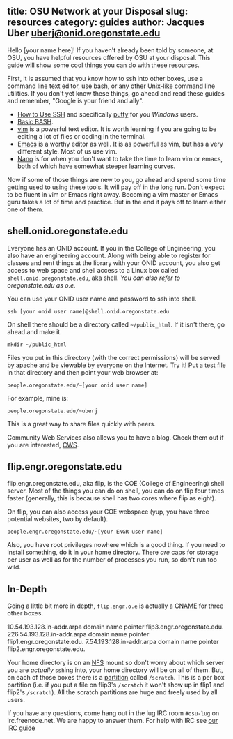title: OSU Network at your Disposal
slug: resources
category: guides
author: Jacques Uber <uberj@onid.oregonstate.edu>
---

Hello [your name here]! If you haven't already been told by someone, at OSU,
you have helpful resources offered by OSU at your disposal. This guide will
show some cool things you can do with these resources.

First, it is assumed that you know how to ssh into other boxes, use a command
line text editor, use bash, or any other Unix-like command line utilities.  If
you don't yet know these things, go ahead and read these guides and remember,
"Google is your friend and ally".

+   [How to Use SSH][ssh_howto] and specifically [putty][putty_howto] for you
_Windows_ users.
+   [Basic BASH][bash_howto].
+   [vim][vim_howto] is a powerful text editor. It is worth learning if you are
going to be editing a lot of files or coding in the terminal.
+   [Emacs][emacs] is a worthy editor as well. It is as powerful as vim, but
has a very different style. Most of us use vim.
+   [Nano][nano] is for when you don't want to take the time to learn vim or
emacs, both of which have somewhat steeper learning curves.

Now if some of those things are new to you, go ahead and spend some time
getting used to using these tools. It will pay off in the long run. Don't
expect to be fluent in vim or Emacs right away. Becoming a vim master or Emacs
guru takes a lot of time and practice. But in the end it pays off to learn
either one of them.

shell.onid.oregonstate.edu
--------------------------

Everyone has an ONID account. If you in the College of Engineering, you also
have an engineering account. Along with being able to register for classes and
rent things at the library with your ONID account, you also get access to web
space and shell access to a Linux box called `shell.onid.oregonstate.edu`, aka
shell. _You can also refer to oregonstate.edu as o.e._

You can use your ONID user name and password to ssh into shell.

    ssh [your onid user name]@shell.onid.oregonstate.edu

On shell there should be a directory called `~/public_html`. If it isn't there, go ahead and make it. 

    mkdir ~/public_html

Files you put in this directory (with the correct permissions) will be served
by [apache][ap_wb] and be viewable by everyone on the Internet. Try it!  Put a
test file in that directory and then point your web browser at:

    people.oregonstate.edu/~[your onid user name]

For example, mine is:

    people.oregonstate.edu/~uberj

This is a great way to share files quickly with peers.

Community Web Services also allows you to have a blog. Check them out if you
are interested, [CWS][cws].

flip.engr.oregonstate.edu 
-------------------------

flip.engr.oregonstate.edu, aka flip, is the COE (College of Engineering) shell
server. Most of the things you can do on shell, you can do on flip four times
faster (generally, this is because shell has two cores where flip as eight).

On flip, you can also access your COE webspace (yup, you have three potential
websites, two by default).

    people.engr.oregonstate.edu/~[your ENGR user name]


Also, you have root privileges nowhere which is a good thing. If you need to
install something, do it in your home directory. There _are_ caps for storage
per user as well as for the number of processes you run, so don't run too wild.

In-Depth
--------

Going a little bit more in depth, `flip.engr.o.e` is actually a [CNAME][dns]
for three other boxes.

10.54.193.128.in-addr.arpa domain name pointer flip3.engr.oregonstate.edu.
226.54.193.128.in-addr.arpa domain name pointer flip1.engr.oregonstate.edu.
7.54.193.128.in-addr.arpa domain name pointer flip2.engr.oregonstate.edu.

Your home directory is on an [NFS][nfs] mount so don't worry about which server
you are *actually* `ssh`ing into, your home directory will be on all of them.
But, on each of those boxes there is a [partition][part] called `/scratch`.
This is a per box partition (i.e. if you put a file on flip3's `/scratch` it
won't show up in flip1 and flip2's `/scratch`). All the scratch partitions are
huge and freely used by all users.

If you have any questions, come hang out in the lug IRC room
`#osu-lug` on irc.freenode.net. We are happy to answer them. For help with IRC
see [our IRC guide][irc]

[ssh_howto]:http://www.wikihow.com/Use-SSH
[putty_howto]:http://webmaster.iu.edu/tool_guide_info/webserve_putty.shtml
[bash_howto]:http://tldp.org/HOWTO/Bash-Prog-Intro-HOWTO.html
[vim_howto]:http://blog.interlinked.org/tutorials/vim_tutorial.html
[emacs]: http://www.gnu.org/software/emacs/tour/
[nano]: http://www.nano-editor.org/docs.php
[dns]:http://en.wikipedia.org/wiki/Domain_Name_System
[cidr]:http://en.wikipedia.org/wiki/Classless_Inter-Domain_Routing
[cws]:http://blogs.oregonstate.edu/
[ap_wb]:http://en.wikipedia.org/wiki/Apache_HTTP_Server
[nfs]:http://en.wikipedia.org/wiki/Distributed_file_system
[part]:http://en.wikipedia.org/wiki/Disk_partitioning
[irc]:/guides/irc/index.html

